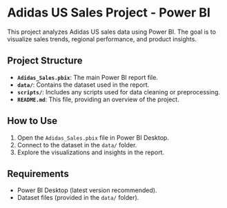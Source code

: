 # Adidas US Sales Project - Power BI

This project analyzes Adidas US sales data using Power BI.
The goal is to visualize sales trends, regional performance, and product insights.

## Project Structure
- **`Adidas_Sales.pbix`**: The main Power BI report file.
- **`data/`**: Contains the dataset used in the report.
- **`scripts/`**: Includes any scripts used for data cleaning or preprocessing.
- **`README.md`**: This file, providing an overview of the project.

## How to Use
1. Open the `Adidas_Sales.pbix` file in Power BI Desktop.
2. Connect to the dataset in the `data/` folder.
3. Explore the visualizations and insights in the report.

## Requirements
- Power BI Desktop (latest version recommended).
- Dataset files (provided in the `data/` folder).
